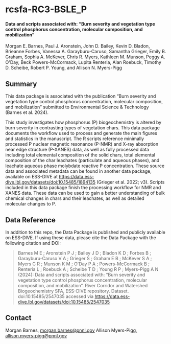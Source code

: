 # rcsfa-RC3-BSLE_P

#### Data and scripts associated with: “Burn severity and vegetation type control phosphorus concentration, molecular composition, and mobilization”
Morgan E. Barnes, Paul J. Aronstein, John D. Bailey, Kevin D. Bladon, Brieanne Forbes, Vanessa A. Garayburu-Caruso, Samantha Grieger, Emily B. Graham, Sophia A. McKever, Chris R. Myers, Kathleen M. Munson, Peggy A. O'Day, Beck Powers-McCormack, Lupita Renteria, Alan Roebuck, Timothy D. Scheibe, Robert P. Young, and Allison N. Myers-Pigg  

## Summary
This data package is associated with the publication “Burn severity and vegetation type control phosphorus concentration, molecular composition, and mobilization” submitted to Environmental Science & Technology (Barnes et al. 2024).

This study investigates how phosphorus (P) biogeochemistry is altered by burn severity in contrasting types of vegetation chars. This data package documents the workflow used to process and generate the main figures and statistics in the manuscript. The R scripts reference minimally processed P nuclear magnetic resonance (P-NMR) and X-ray absorption near edge structure (P-XANES) data, as well as fully processed data including total elemental composition of the solid chars, total elemental composition of the char leachates (particulate and aqueous phases), and leachate aqueous phase molybdate reactive P concentration. These source data and associated metadata can be found in another data package, available on ESS-DIVE at https://data.ess-dive.lbl.gov/datasets/doi:10.15485/1894135 (Grieger et al. 2022; v3). Scripts included in this data package finish the processing workflow for NMR and XANES data. These data can be used to gain a better understanding of bulk chemical changes in chars and their leachates, as well as detailed molecular changes to P.

## Data Reference
In addition to this repo, the Data Package is published and publicly available on ESS-DIVE. If using these data, please cite the Data Package with the following citation and DOI:  
> Barnes M E ; Aronstein P J ; Bailey J D ; Bladon K D ; Forbes B ; Garayburu-Caruso V A ; Grieger S ; Graham E B ; McKever S A ; Myers C R ; Munson K M ; O'Day P A ; Powers-McCormack B ; Renteria L ; Roebuck A ; Scheibe T D ; Young R P ; Myers-Pigg A N (2024): Data and scripts associated with: “Burn severity and vegetation type control phosphorus concentration, molecular composition, and mobilization”. River Corridor and Watershed Biogeochemistry SFA, ESS-DIVE repository. Dataset. doi:10.15485/2547035 accessed via https://data.ess-dive.lbl.gov/datasets/doi:10.15485/2547035

## Contact
Morgan Barnes, morgan.barnes@pnnl.gov
Allison Myers-Pigg, allison.myers-pigg@pnnl.gov